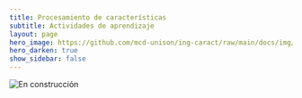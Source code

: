 ```yaml
---
title: Procesamiento de características 
subtitle: Actividades de aprendizaje
layout: page
hero_image: https://github.com/mcd-unison/ing-caract/raw/main/docs/img/organize-banner.jpg
hero_darken: true
show_sidebar: false
---
```


![En construcción](https://www.uv.mx/filu/files/2013/01/Pagina-en-obras.jpg)

<!-- 
## Cursos

- Realizar el curso de [Regular Expressions in Python](https://www.datacamp.com/courses/regular-expressions-in-python) de DataCamp.

- Terminarl el *track* de [Importing & Cleaning Data with R](https://www.datacamp.com/tracks/importing-cleaning-data-with-r) de DataCamp.

- Terminarl el *track* de [Importing & Cleaning Data with Python](https://www.datacamp.com/tracks/importing-cleaning-data-with-python) de DataCamp.


## Libretas


1. Realizar los ejercicios de esta [libreta sobre tipos numéricos](https://github.com/mcd-unison/ing-caract/blob/main/ejemplos/tipos/python/numericos.ipynb)


2. Desarrollar un archivo *RMarkdown* sobre codificación de variables cualitativas que exporte a formato `pdf`o `html` (o inclusive en modo presentación) y que explique e incluta código que ejemplifique:
   1. El método *One hot encoding*
   2. Un método de contraste (*Helmert*, *Backward difference*, *polinomial*)
   3. Un método de codificación bayesiano (*Target*, +Leave one out*, *WoE*, *Stein*, *M*)
   4. Puedes basarte en [este tutorial](https://www.r-bloggers.com/2020/02/a-guide-to-encoding-categorical-features-using-r/) que trae su [propio código](https://github.com/radmuzom/categorical_encoding). Esto último es opcional.


 -->